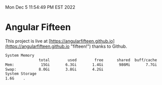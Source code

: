 Mon Dec  5 11:54:49 PM EST 2022

# Angular Fifteen


This project is live at [https://angularfifteen.github.io](https://angularfifteen.github.io "fifteen!") thanks to Github.

```bash
System Memory
               total        used        free      shared  buff/cache   available
Mem:            15Gi       6.3Gi       1.4Gi       986Mi       7.7Gi       7.7Gi
Swap:          8.0Gi       3.8Gi       4.2Gi
System Storage
1.6G	.
